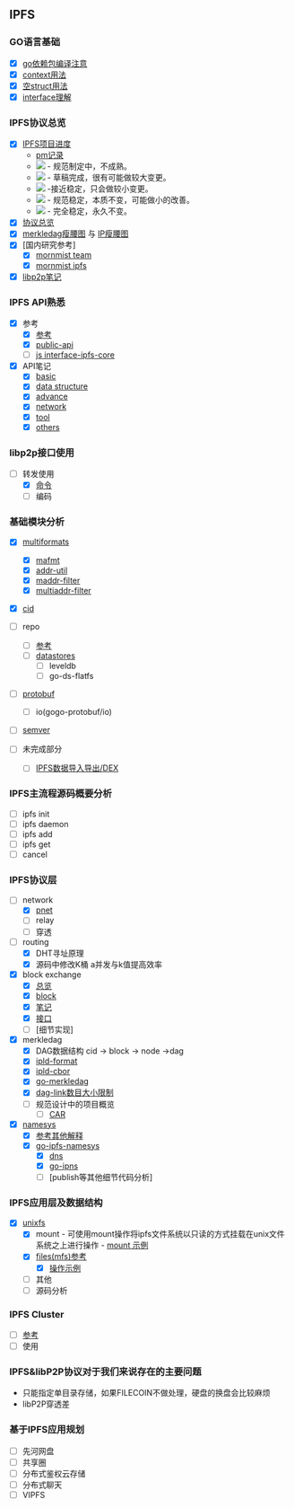 ## IPFS

### GO语言基础
- [x] [go依赖包编译注意](https://gitlab.com/waynewyang/ipfs/blob/master/doc/compile.md)
- [x] [context用法](https://gitlab.com/waynewyang/ipfs/tree/master/go-basic/context)
- [x] [空struct用法](https://gitlab.com/waynewyang/ipfs/tree/master/go-basic/nullstruct)
- [x] [interface理解](https://gitlab.com/waynewyang/ipfs/tree/master/go-basic/interface)

### IPFS协议总览
- [x] [IPFS项目进度]()
	- [pm记录](https://github.com/ipfs/pm)
	- ![](https://img.shields.io/badge/status-wip-orange.svg?style=flat-square) - 规范制定中，不成熟。
	- ![](https://img.shields.io/badge/status-draft-yellow.svg?style=flat-square) - 草稿完成，很有可能做较大变更。
	- ![](https://img.shields.io/badge/status-reliable-green.svg?style=flat-square) -接近稳定，只会做较小变更。
	- ![](https://img.shields.io/badge/status-stable-brightgreen.svg?style=flat-square) - 规范稳定，本质不变，可能做小的改善。
	- ![](https://img.shields.io/badge/status-permanent-blue.svg?style=flat-square) - 完全稳定，永久不变。
- [x] [协议总览](https://github.com/ipfs/specs/tree/master/architecture)
- [x] [merkledag瘦腰图](https://github.com/ipfs/specs/blob/master/merkledag/mdag.waist.png) 与 [IP瘦腰图](https://github.com/ipfs/specs/blob/master/merkledag/ip.waist.png)
- [x] [国内研究参考]
	- [x] [mornmist team](https://github.com/mornmist/Newcomer-Guide)
	- [x] [mornmist ipfs](https://github.com/mornmist/IPFS-For-Chinese)
- [x] [libp2p笔记](https://gitlab.com/waynewyang/libp2p)

### IPFS API熟悉
- [x] 参考
	- [x] [参考](https://ipfs.docs.apiary.io)
	- [x] [public-api](https://github.com/ipfs/specs/tree/master/public-api)
	- [ ] [js  interface-ipfs-core](https://github.com/ipfs/interface-ipfs-core)
- [x] API笔记
	- [x] [basic](https://gitlab.com/waynewyang/ipfs/blob/master/doc/api/basic.md)
	- [x] [data structure](https://gitlab.com/waynewyang/ipfs/blob/master/doc/api/datastructure.md)
	- [x] [advance](https://gitlab.com/waynewyang/ipfs/blob/master/doc/api/adv.md)
	- [x] [network](https://gitlab.com/waynewyang/ipfs/blob/master/doc/api/net.md)
	- [x] [tool](https://gitlab.com/waynewyang/ipfs/blob/master/doc/api/tool.md)
	- [x] [others](https://gitlab.com/waynewyang/ipfs/blob/master/doc/api/others.md) 

### libp2p接口使用
- [ ] 转发使用
	- [x] [命令](https://gitlab.com/waynewyang/ipfs/blob/master/doc/network.md)
	- [ ] 编码

### 基础模块分析
- [x] [multiformats](https://gitlab.com/waynewyang/ipfs/blob/master/doc/multiformat.md)
  - [x] [mafmt](https://gitlab.com/waynewyang/ipfs/blob/master/multiaddrs/mafmt)
  - [x] [addr-util](https://gitlab.com/waynewyang/ipfs/blob/master/multiaddrs/addr-util)
  - [x] [maddr-filter](https://gitlab.com/waynewyang/ipfs/blob/master/multiaddrs/maddr-filter)
  - [x] [multiaddr-filter](https://gitlab.com/waynewyang/ipfs/blob/master/multiaddrs/multiaddr-filter)
- [x] [cid](https://gitlab.com/waynewyang/ipfs/blob/master/doc/cid.md)

- [ ] repo
	- [ ] [参考 ](https://github.com/ipfs/specs/tree/master/repo) 
	- [ ] [datastores](https://gitlab.com/waynewyang/ipfs/blob/master/doc/datastores.md)
  		- [ ] leveldb
		- [ ] go-ds-flatfs
- [ ] [protobuf](https://gitlab.com/waynewyang/ipfs/blob/master/protobuf)
  - [ ] io(gogo-protobuf/io)
- [ ] [semver](https://gitlab.com/waynewyang/ipfs/blob/master/semver)
- [ ] 未完成部分
  - [ ] [IPFS数据导入导出/DEX](https://github.com/ipfs/specs/tree/master/dex)

### IPFS主流程源码概要分析
- [ ] ipfs init
- [ ] ipfs daemon
- [ ] ipfs add
- [ ] ipfs get
- [ ] cancel

### IPFS协议层
- [ ] network
	- [x] [pnet](https://gitlab.com/waynewyang/ipfs/blob/master/go-libp2p-interface-pnet)
	- [ ] relay
	- [ ] 穿透
- [ ] routing
	- [x] DHT寻址原理
	- [x] 源码中修改K桶 a并发与k值提高效率
- [x] block exchange
	- [x] [总览](https://github.com/ipfs/specs/tree/master/bitswap)
	- [x] [block](https://gitlab.com/waynewyang/ipfs/tree/master/ipld/block)
	- [x] [笔记](https://gitlab.com/waynewyang/ipfs/tree/master/bitswap/bitswap)
	- [x] [接口](https://gitlab.com/waynewyang/ipfs/tree/master/bitswap/exchange)
	- [ ] [细节实现] 
- [x] merkledag
	- [x] DAG数据结构
		cid -> block -> node ->dag
	- [x] [ipld-format](https://gitlab.com/waynewyang/ipfs/tree/master/ipld/ipld-format)
	- [x] [ipld-cbor](https://gitlab.com/waynewyang/ipfs/tree/master/ipld/ipld-cbor)
	- [x] [go-merkledag](https://gitlab.com/waynewyang/ipfs/tree/master/ipld/go-merkledag)
	- [x] [dag-link数目大小限制](https://gitlab.com/waynewyang/ipfs/tree/master/ipld/dag-link数目大小限制)
	- [ ] 规范设计中的项目概览
		- [ ] [CAR](https://github.com/ipld/specs/blob/master/CAR.md)
- [x] [namesys](https://gitlab.com/waynewyang/ipfs/tree/master/ipns)
	- [x] [参考其他解释](https://www.jianshu.com/p/04d3e3cc9f1c)
	- [x] [go-ipfs-namesys](https://gitlab.com/waynewyang/ipfs/tree/master/ipns/go-ipfs-namesys)
		- [x] [dns](https://gitlab.com/waynewyang/ipfs/tree/master/ipns/go-ipfs-namesys/dns) 
		- [x] [go-ipns](https://gitlab.com/waynewyang/ipfs/tree/master/ipns/go-ipns)
		- [ ] [publish等其他细节代码分析]

### IPFS应用层及数据结构
- [x] [unixfs](/unixfs)
  - [x] mount
		- 可使用mount操作将ipfs文件系统以只读的方式挂载在unix文件系统之上进行操作
		- [mount 示例](/unixfs/mount.md)
  - [x] [files(mfs)参考](https://github.com/ipfs/interface-ipfs-core/blob/master/SPEC/FILES.md#mutable-file-system)
    - [x] [操作示例](/unixfs/files_op.md) 
  - [ ] 其他
  - [ ] 源码分析

### IPFS Cluster
- [ ] [参考](https://github.com/ipfs/ipfs-cluster)
- [ ] 使用

### IPFS&libP2P协议对于我们来说存在的主要问题
- 只能指定单目录存储，如果FILECOIN不做处理，硬盘的换盘会比较麻烦
- libP2P穿透差

### 基于IPFS应用规划
- [ ] 先河网盘
- [ ] 共享圈
- [ ] 分布式鉴权云存储
- [ ] 分布式聊天
- [ ] VIPFS
